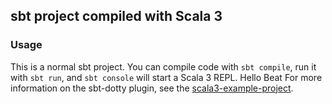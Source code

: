 ## sbt project compiled with Scala 3

### Usage

This is a normal sbt project. You can compile code with `sbt compile`, run it with `sbt run`, and `sbt console` will start a Scala 3 REPL.
Hello Beat
For more information on the sbt-dotty plugin, see the
[scala3-example-project](https://github.com/scala/scala3-example-project/blob/main/README.md).
